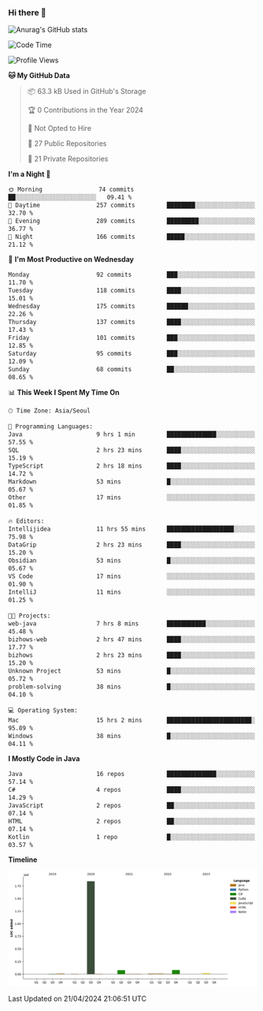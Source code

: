 ### Hi there 👋

![Anurag's GitHub stats](https://github-readme-stats.vercel.app/api?username=pllap&show_icons=true&theme=github_dark)

<!--START_SECTION:waka-->
![Code Time](http://img.shields.io/badge/Code%20Time-1%2C030%20hrs%2041%20mins-blue)

![Profile Views](http://img.shields.io/badge/Profile%20Views-0-blue)

**🐱 My GitHub Data** 

> 📦 63.3 kB Used in GitHub's Storage 
 > 
> 🏆 0 Contributions in the Year 2024
 > 
> 🚫 Not Opted to Hire
 > 
> 📜 27 Public Repositories 
 > 
> 🔑 21 Private Repositories 
 > 
**I'm a Night 🦉** 

```text
🌞 Morning                74 commits          ██░░░░░░░░░░░░░░░░░░░░░░░   09.41 % 
🌆 Daytime                257 commits         ████████░░░░░░░░░░░░░░░░░   32.70 % 
🌃 Evening                289 commits         █████████░░░░░░░░░░░░░░░░   36.77 % 
🌙 Night                  166 commits         █████░░░░░░░░░░░░░░░░░░░░   21.12 % 
```
📅 **I'm Most Productive on Wednesday** 

```text
Monday                   92 commits          ███░░░░░░░░░░░░░░░░░░░░░░   11.70 % 
Tuesday                  118 commits         ████░░░░░░░░░░░░░░░░░░░░░   15.01 % 
Wednesday                175 commits         ██████░░░░░░░░░░░░░░░░░░░   22.26 % 
Thursday                 137 commits         ████░░░░░░░░░░░░░░░░░░░░░   17.43 % 
Friday                   101 commits         ███░░░░░░░░░░░░░░░░░░░░░░   12.85 % 
Saturday                 95 commits          ███░░░░░░░░░░░░░░░░░░░░░░   12.09 % 
Sunday                   68 commits          ██░░░░░░░░░░░░░░░░░░░░░░░   08.65 % 
```


📊 **This Week I Spent My Time On** 

```text
🕑︎ Time Zone: Asia/Seoul

💬 Programming Languages: 
Java                     9 hrs 1 min         ██████████████░░░░░░░░░░░   57.55 % 
SQL                      2 hrs 23 mins       ████░░░░░░░░░░░░░░░░░░░░░   15.19 % 
TypeScript               2 hrs 18 mins       ████░░░░░░░░░░░░░░░░░░░░░   14.72 % 
Markdown                 53 mins             █░░░░░░░░░░░░░░░░░░░░░░░░   05.67 % 
Other                    17 mins             ░░░░░░░░░░░░░░░░░░░░░░░░░   01.85 % 

🔥 Editors: 
Intellijidea             11 hrs 55 mins      ███████████████████░░░░░░   75.98 % 
DataGrip                 2 hrs 23 mins       ████░░░░░░░░░░░░░░░░░░░░░   15.20 % 
Obsidian                 53 mins             █░░░░░░░░░░░░░░░░░░░░░░░░   05.67 % 
VS Code                  17 mins             ░░░░░░░░░░░░░░░░░░░░░░░░░   01.90 % 
IntelliJ                 11 mins             ░░░░░░░░░░░░░░░░░░░░░░░░░   01.25 % 

🐱‍💻 Projects: 
web-java                 7 hrs 8 mins        ███████████░░░░░░░░░░░░░░   45.48 % 
bizhows-web              2 hrs 47 mins       ████░░░░░░░░░░░░░░░░░░░░░   17.77 % 
bizhows                  2 hrs 23 mins       ████░░░░░░░░░░░░░░░░░░░░░   15.20 % 
Unknown Project          53 mins             █░░░░░░░░░░░░░░░░░░░░░░░░   05.72 % 
problem-solving          38 mins             █░░░░░░░░░░░░░░░░░░░░░░░░   04.10 % 

💻 Operating System: 
Mac                      15 hrs 2 mins       ████████████████████████░   95.89 % 
Windows                  38 mins             █░░░░░░░░░░░░░░░░░░░░░░░░   04.11 % 
```

**I Mostly Code in Java** 

```text
Java                     16 repos            ██████████████░░░░░░░░░░░   57.14 % 
C#                       4 repos             ████░░░░░░░░░░░░░░░░░░░░░   14.29 % 
JavaScript               2 repos             ██░░░░░░░░░░░░░░░░░░░░░░░   07.14 % 
HTML                     2 repos             ██░░░░░░░░░░░░░░░░░░░░░░░   07.14 % 
Kotlin                   1 repo              █░░░░░░░░░░░░░░░░░░░░░░░░   03.57 % 
```



**Timeline**

![Lines of Code chart](https://raw.githubusercontent.com/pllap/pllap/main/assets/bar_graph.png)


 Last Updated on 21/04/2024 21:06:51 UTC
<!--END_SECTION:waka-->


<!--
**pllap/pllap** is a ✨ _special_ ✨ repository because its `README.md` (this file) appears on your GitHub profile.

Here are some ideas to get you started:

- 🔭 I’m currently working on ...
- 🌱 I’m currently learning ...
- 👯 I’m looking to collaborate on ...
- 🤔 I’m looking for help with ...
- 💬 Ask me about ...
- 📫 How to reach me: ...
- 😄 Pronouns: ...
- ⚡ Fun fact: ...
-->
